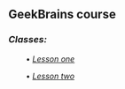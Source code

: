 ## GeekBrains course 

### *Classes:*

&nbsp; &nbsp; &nbsp; &nbsp; • *[Lesson one](src/main/Java1/)*

&nbsp; &nbsp; &nbsp; &nbsp; • *[Lesson two](src/main/Java2/)*